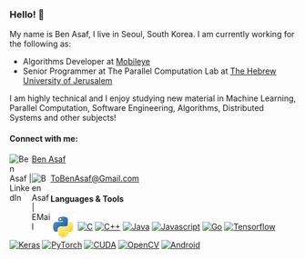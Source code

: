 ### Hello! 👋
My name is Ben Asaf, I live in Seoul, South Korea. I am currently working for the following as:
* Algorithms Developer at [Mobileye](https://www.mobileye.com "Mobileye's Homepage")
* Senior Programmer at The Parallel Computation Lab at [The Hebrew University of Jerusalem](https://en.huji.ac.il/en "HUJI's Website")

I am highly technical and I enjoy studying new material in Machine Learning, Parallel Computation, Software Engineering, Algorithms, Distributed Systems and other subjects!

#### Connect with me:
[<img align="left" alt="Ben Asaf | LinkedIn" width="39px" src="https://content.linkedin.com/content/dam/me/business/en-us/amp/brand-site/v2/bg/LI-Bug.svg.original.svg" />](https://www.linkedin.com/in/ben-asaf/) [Ben Asaf](https://www.linkedin.com/in/benasaf/)
<br><br>
[<img align="left" alt="Ben Asaf | EMail" width="33px" src="https://upload.wikimedia.org/wikipedia/commons/7/7e/Gmail_icon_%282020%29.svg" />](mailto:ToBenAsaf@Gmail.com)
ToBenAsaf@Gmail.com


#### Languages & Tools
[<img align="center" alt="Python" width="44px" src="https://raw.githubusercontent.com/devicons/devicon/master/icons/python/python-original.svg" />](https://www.python.org/)
[<img align="center" alt="C" width="33px" src="https://raw.githubusercontent.com/abranhe/programming-languages-logos/master/src/c/c.svg" />](https://en.cppreference.com/w/)
[<img align="center" alt="C++" width="33px" src="https://raw.githubusercontent.com/abranhe/programming-languages-logos/master/src/cpp/cpp.svg" />](https://en.cppreference.com/w/)
[<img align="center" alt="Java" width="33px" src="https://raw.githubusercontent.com/abranhe/programming-languages-logos/master/src/java/java.svg" />](https://docs.oracle.com/en/java/javase/15/docs/api/index.html)
[<img align="center" alt="Javascript" width="33px" src="https://raw.githubusercontent.com/abranhe/programming-languages-logos/master/src/javascript/javascript.svg" />](https://developer.mozilla.org/en-US/docs/Web/JavaScript)
[<img align="center" alt="Go" width="66px" src="https://raw.githubusercontent.com/abranhe/programming-languages-logos/master/src/go/go.svg" />](https://golang.org/)
[<img align="center" alt="Tensorflow" width="33px" src="https://raw.githubusercontent.com/valohai/ml-logos/master/tensorflow-tf.svg" />](https://www.tensorflow.org/)
[<img align="center" alt="Keras" width="33px" src="https://raw.githubusercontent.com/valohai/ml-logos/master/keras.svg" />](https://keras.io/)
[<img align="center" alt="PyTorch" width="110px" src="https://raw.githubusercontent.com/valohai/ml-logos/master/pytorch.svg" />](https://pytorch.org/)
[<img align="center" alt="CUDA" width="44px" src="https://raw.githubusercontent.com/valohai/ml-logos/master/cuda.svg" />](https://developer.nvidia.com/cuda-zone)
[<img align="center" alt="OpenCV" width="33px" src="https://github.com/opencv/opencv/blob/master/doc/opencv-logo2.png?raw=true" />](https://opencv.org/)
[<img align="center" alt="Android" width="33px" src="https://upload.wikimedia.org/wikipedia/commons/thumb/d/d7/Android_robot.svg/511px-Android_robot.svg.png" />](https://developer.android.com/)
